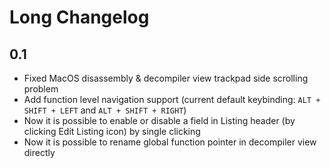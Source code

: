 # Long Changelog

## 0.1

* Fixed MacOS disassembly & decompiler view trackpad side scrolling problem
* Add function level navigation support (current default keybinding: `ALT + SHIFT + LEFT` and `ALT + SHIFT + RIGHT`)
* Now it is possible to enable or disable a field in Listing header (by clicking Edit Listing icon) by single clicking
* Now it is possible to rename global function pointer in decompiler view directly
